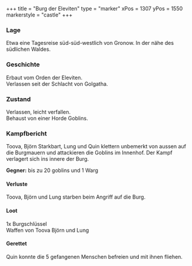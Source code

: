 +++
title = "Burg der Eleviten"
type = "marker"
xPos = 1307
yPos = 1550
markerstyle = "castle"
+++

### Lage
Etwa eine Tagesreise süd-süd-westlich von Gronow. In der nähe des südlichen Waldes.

### Geschichte
Erbaut vom Orden der Eleviten.  
Verlassen seit der Schlacht von Golgatha.

### Zustand
Verlassen, leicht verfallen.  
Behaust von einer Horde Goblins.

### Kampfbericht
Toova, Björn Starkbart, Lung und Quin klettern unbemerkt von aussen auf die Burgmauern und attackieren die Goblins im Innenhof. Der Kampf verlagert sich ins innere der Burg.

**Gegner:** bis zu 20 goblins und 1 Warg

#### Verluste
Toova, Björn und Lung starben beim Angriff auf die Burg.

#### Loot
1x Burgschlüssel  
Waffen von Toova Björn und Lung

#### Gerettet
Quin konnte die 5 gefangenen Menschen befreien und mit ihnen fliehen.